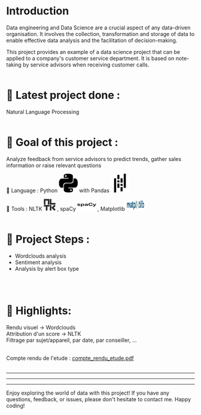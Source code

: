 # Introduction
Data engineering and Data Science are a crucial aspect of any data-driven organisation. It involves the collection, transformation and storage of data to enable effective data analysis and the facilitation of decision-making.

This project provides an example of a data science project that can be applied to a company's customer service department.
It is based on note-taking by service advisors when receiving customer calls.
<br>
<br>

# 🚀 Latest project done :
Natural Language Processing 
<br>
<br>

# 🚀 Goal of this project :
Analyze feedback from service advisors to predict trends, gather sales information or raise relevant questions <br>

🔹 Language : Python <img src="./src/python.svg" alt="python" width="50" height="50"> with Pandas <img src="./src/pandas.svg" alt="pandas" width="50" height="50">

🔹 Tools : NLTK <img src="./src/nltk-32x32.png" alt="nltk" width="32" height="32"> , spaCy <img src="./src/spacy.svg" alt="spacy" width="50" height="32"> , Matplotlib <img src="./src/matplotlib.svg" alt="matplotlib" width="50" height="32">
<br>
<br>

# 🚀 Project Steps :

- Wordclouds analysis
- Sentiment analysis
- Analysis by alert box type
<br>
<br>

# 🚀 Highlights:

Rendu visuel -> Wordclouds <br>
Attribution d'un score -> NLTK <br>
Filtrage par sujet/appareil, par date, par conseiller, ...
<br>
<br>

Compte rendu de l'etude : [compte_rendu_etude.pdf](compte_rendu_etude.pdf)
<br>
<br>

---
---
---

Enjoy exploring the world of data with this project! If you have any questions, feedback, or issues, please don't hesitate to contact me. Happy coding!
